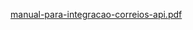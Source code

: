 [manual-para-integracao-correios-api.pdf](https://github.com/user-attachments/files/18676565/manual-para-integracao-correios-api.pdf)
